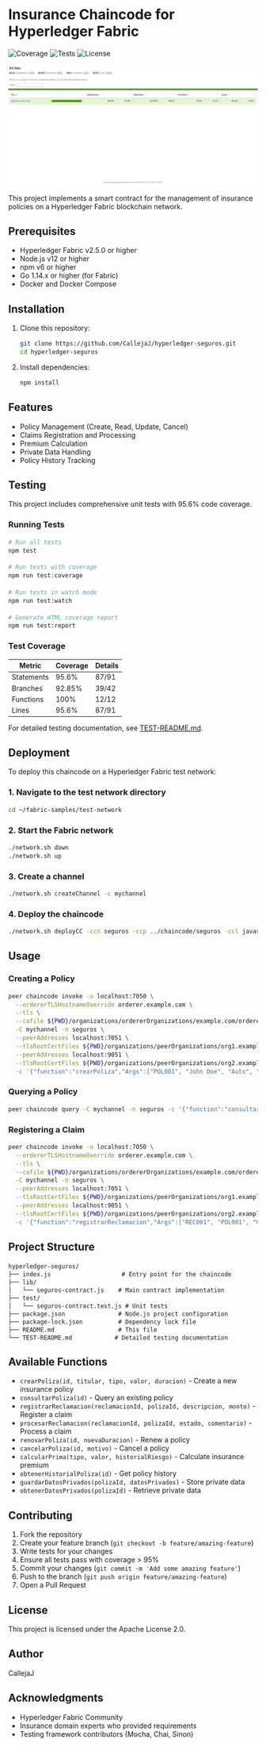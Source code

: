 # Insurance Chaincode for Hyperledger Fabric

![Coverage](https://img.shields.io/badge/coverage-95.6%25-brightgreen)
![Tests](https://img.shields.io/badge/tests-21%20passing-brightgreen)
![License](https://img.shields.io/badge/license-Apache%202.0-blue)

![Coverage Report](https://github.com/CallejaJ/hyperledger-seguros/blob/main/docs/images/coverage-report.jpeg?raw=true)

This project implements a smart contract for the management of insurance policies on a Hyperledger Fabric blockchain network.

## Prerequisites

- Hyperledger Fabric v2.5.0 or higher
- Node.js v12 or higher
- npm v6 or higher
- Go 1.14.x or higher (for Fabric)
- Docker and Docker Compose

## Installation

1. Clone this repository:

   ```bash
   git clone https://github.com/CallejaJ/hyperledger-seguros.git
   cd hyperledger-seguros
   ```

2. Install dependencies:
   ```bash
   npm install
   ```

## Features

- Policy Management (Create, Read, Update, Cancel)
- Claims Registration and Processing
- Premium Calculation
- Private Data Handling
- Policy History Tracking

## Testing

This project includes comprehensive unit tests with 95.6% code coverage.

### Running Tests

```bash
# Run all tests
npm test

# Run tests with coverage
npm run test:coverage

# Run tests in watch mode
npm run test:watch

# Generate HTML coverage report
npm run test:report
```

### Test Coverage

| Metric     | Coverage | Details |
| ---------- | -------- | ------- |
| Statements | 95.6%    | 87/91   |
| Branches   | 92.85%   | 39/42   |
| Functions  | 100%     | 12/12   |
| Lines      | 95.6%    | 87/91   |

For detailed testing documentation, see [TEST-README.md](./TEST-README.md).

## Deployment

To deploy this chaincode on a Hyperledger Fabric test network:

### 1. Navigate to the test network directory

```bash
cd ~/fabric-samples/test-network
```

### 2. Start the Fabric network

```bash
./network.sh down
./network.sh up
```

### 3. Create a channel

```bash
./network.sh createChannel -c mychannel
```

### 4. Deploy the chaincode

```bash
./network.sh deployCC -ccn seguros -ccp ../chaincode/seguros -ccl javascript
```

## Usage

### Creating a Policy

```bash
peer chaincode invoke -o localhost:7050 \
  --ordererTLSHostnameOverride orderer.example.com \
  --tls \
  --cafile ${PWD}/organizations/ordererOrganizations/example.com/orderers/orderer.example.com/msp/tlscacerts/tlsca.example.com-cert.pem \
  -C mychannel -n seguros \
  --peerAddresses localhost:7051 \
  --tlsRootCertFiles ${PWD}/organizations/peerOrganizations/org1.example.com/peers/peer0.org1.example.com/tls/ca.crt \
  --peerAddresses localhost:9051 \
  --tlsRootCertFiles ${PWD}/organizations/peerOrganizations/org2.example.com/peers/peer0.org2.example.com/tls/ca.crt \
  -c '{"function":"crearPoliza","Args":["POL001", "John Doe", "Auto", "10000", "12"]}'
```

### Querying a Policy

```bash
peer chaincode query -C mychannel -n seguros -c '{"function":"consultarPoliza","Args":["POL001"]}'
```

### Registering a Claim

```bash
peer chaincode invoke -o localhost:7050 \
  --ordererTLSHostnameOverride orderer.example.com \
  --tls \
  --cafile ${PWD}/organizations/ordererOrganizations/example.com/orderers/orderer.example.com/msp/tlscacerts/tlsca.example.com-cert.pem \
  -C mychannel -n seguros \
  --peerAddresses localhost:7051 \
  --tlsRootCertFiles ${PWD}/organizations/peerOrganizations/org1.example.com/peers/peer0.org1.example.com/tls/ca.crt \
  --peerAddresses localhost:9051 \
  --tlsRootCertFiles ${PWD}/organizations/peerOrganizations/org2.example.com/peers/peer0.org2.example.com/tls/ca.crt \
  -c '{"function":"registrarReclamacion","Args":["REC001", "POL001", "Collision damage", "500"]}'
```

## Project Structure

```
hyperledger-seguros/
├── index.js                    # Entry point for the chaincode
├── lib/
│   └── seguros-contract.js    # Main contract implementation
├── test/
│   └── seguros-contract.test.js # Unit tests
├── package.json               # Node.js project configuration
├── package-lock.json          # Dependency lock file
├── README.md                  # This file
└── TEST-README.md            # Detailed testing documentation
```

## Available Functions

- `crearPoliza(id, titular, tipo, valor, duracion)` - Create a new insurance policy
- `consultarPoliza(id)` - Query an existing policy
- `registrarReclamacion(reclamacionId, polizaId, descripcion, monto)` - Register a claim
- `procesarReclamacion(reclamacionId, polizaId, estado, comentario)` - Process a claim
- `renovarPoliza(id, nuevaDuracion)` - Renew a policy
- `cancelarPoliza(id, motivo)` - Cancel a policy
- `calcularPrima(tipo, valor, historialRiesgo)` - Calculate insurance premium
- `obtenerHistorialPoliza(id)` - Get policy history
- `guardarDatosPrivados(polizaId, datosPrivados)` - Store private data
- `obtenerDatosPrivados(polizaId)` - Retrieve private data

## Contributing

1. Fork the repository
2. Create your feature branch (`git checkout -b feature/amazing-feature`)
3. Write tests for your changes
4. Ensure all tests pass with coverage > 95%
5. Commit your changes (`git commit -m 'Add some amazing feature'`)
6. Push to the branch (`git push origin feature/amazing-feature`)
7. Open a Pull Request

## License

This project is licensed under the Apache License 2.0.

## Author

CallejaJ

## Acknowledgments

- Hyperledger Fabric Community
- Insurance domain experts who provided requirements
- Testing framework contributors (Mocha, Chai, Sinon)
